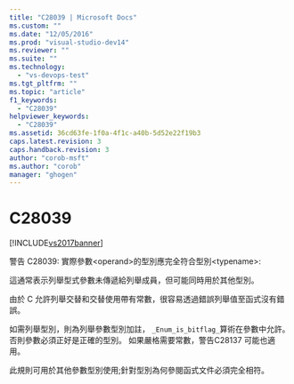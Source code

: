 ```yaml
---
title: "C28039 | Microsoft Docs"
ms.custom: ""
ms.date: "12/05/2016"
ms.prod: "visual-studio-dev14"
ms.reviewer: ""
ms.suite: ""
ms.technology: 
  - "vs-devops-test"
ms.tgt_pltfrm: ""
ms.topic: "article"
f1_keywords: 
  - "C28039"
helpviewer_keywords: 
  - "C28039"
ms.assetid: 36cd63fe-1f0a-4f1c-a40b-5d52e22f19b3
caps.latest.revision: 3
caps.handback.revision: 3
author: "corob-msft"
ms.author: "corob"
manager: "ghogen"
---
```

# C28039
[!INCLUDE[vs2017banner](../code-quality/includes/vs2017banner.md)]

警告 C28039: 實際參數\<operand\>的型別應完全符合型別\<typename\>:  
  
 這通常表示列舉型式參數未傳遞給列舉成員，但可能同時用於其他型別。  
  
 由於 C 允許列舉交替和交替使用帶有常數，很容易透過錯誤列舉值至函式沒有錯誤。  
  
 如需列舉型別，則為列舉參數型別加註， `_Enum_is_bitflag_`算術在參數中允許。  否則參數必須正好是正確的型別。  如果嚴格需要常數，警告C28137 可能也適用。  
  
 此規則可用於其他參數型別使用;針對型別為何參閱函式文件必須完全相符。